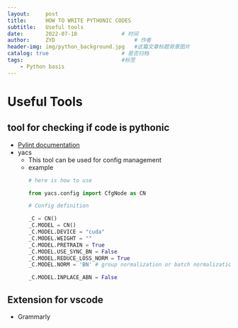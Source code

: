 ```yaml
---
layout:     post
title:      HOW TO WRITE PYTHONIC CODES
subtitle:   Useful tools
date:       2022-07-18 				# 时间
author:     ZYD 						# 作者
header-img: img/python_background.jpg 	#这篇文章标题背景图片
catalog: true 						# 是否归档
tags:								#标签
    - Python basis
---
```


# Useful Tools

## tool for checking if code is pythonic
- [Pylint documentation](https://pylint.pycqa.org/en/latest/tutorial.html)
- yacs
  - This tool can be used for config management
  - example
    ```py
    # here is how to use

    from yacs.config import CfgNode as CN

    # Config definition

    _C = CN()
    _C.MODEL = CN()
    _C.MODEL.DEVICE = "cuda"
    _C.MODEL.WEIGHT = ""
    _C.MODEL.PRETRAIN = True
    _C.MODEL.USE_SYNC_BN = False
    _C.MODEL.REDUCE_LOSS_NORM = True
    _C.MODEL.NORM = 'BN' # group normalization or batch normalization
    
    _C.MODEL.INPLACE_ABN = False

    ```

## Extension for vscode
- Grammarly
